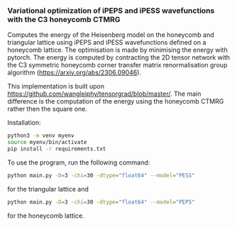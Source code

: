 

### Variational optimization of iPEPS and iPESS wavefunctions with the C3 honeycomb CTMRG

Computes the energy of the Heisenberg model on the honeycomb and triangular lattice using iPEPS and iPESS wavefunctions defined on a honeycomb lattice. The optimisation is made by minimising the energy with pytorch. The energy is computed by contracting the 2D tensor network with the C3 symmetric honeycomb corner transfer matrix renormalisation group algorithm (https://arxiv.org/abs/2306.09046).

This implementation is built upon https://github.com/wangleiphy/tensorgrad/blob/master/. The main difference is the computation of the energy using the honeycomb CTMRG rather then the square one.
 
Installation:

```bash
python3 -m venv myenv
source myenv/bin/activate
pip install -r requirements.txt
```

To use the program, run the following command:
```bash
python main.py -D=3 -chi=30 -dtype="float64" --model="PESS"
``` 
for the triangular lattice and 
```bash
python main.py -D=3 -chi=30 -dtype="float64" --model="PEPS"
``` 
for the honeycomb lattice.